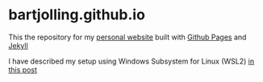 # bartjolling.github.io

This the repository for my [personal website](https://bartjolling.github.io/) built with [Github Pages](https://pages.github.com/) and [Jekyll](https://jekyllrb.com/)

I have described my setup using Windows Subsystem for Linux (WSL2) [in this post](https://bartjolling.github.io/blog/2018/11/18/jekyll-on-wsl-for-github-pages.html)
